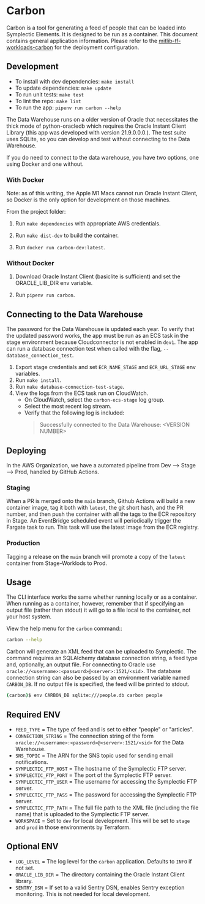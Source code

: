 # Carbon

Carbon is a tool for generating a feed of people that can be loaded into Symplectic Elements. It is designed to be run as a container. This document contains general application information. Please refer to the [mitlib-tf-workloads-carbon](https://github.com/mitlibraries/mitlib-tf-workloads-carbon) for the deployment configuration.

## Development

* To install with dev dependencies: `make install`
* To update dependencies: `make update`
* To run unit tests: `make test`
* To lint the repo: `make lint`
* To run the app: `pipenv run carbon --help`

The Data Warehouse runs on a older version of Oracle that necessitates the thick mode of python-oracledb which requires the Oracle Instant Client Library (this app was developed with version 21.9.0.0.0.). The test suite uses SQLite, so you can develop and test without connecting to the Data Warehouse.

If you do need to connect to the data warehouse, you have two options, one using Docker and one without.

### With Docker

Note: as of this writing, the Apple M1 Macs cannot run Oracle Instant Client, so Docker is the only option for development on those machines.

From the project folder:

1. Run `make dependencies` with appropriate AWS credentials.

2. Run `make dist-dev` to build the container.

3. Run `docker run carbon-dev:latest`.

### Without Docker

1. Download Oracle Instant Client (basiclite is sufficient) and set the ORACLE_LIB_DIR env variable.

2. Run `pipenv run carbon`.

## Connecting to the Data Warehouse

The password for the Data Warehouse is updated each year. To verify that the updated password works, the app must be run as an ECS task in the stage environment because Cloudconnector is not enabled in `dev1`. The app can run a database connection test when called with the flag, `--database_connection_test`.

1. Export stage credentials and set `ECR_NAME_STAGE` and `ECR_URL_STAGE` env variables.
2. Run `make install`.
3. Run `make database-connection-test-stage`.
4. View the logs from the ECS task run on CloudWatch.
   * On CloudWatch, select the `carbon-ecs-stage` log group.
   * Select the most recent log stream.
   * Verify that the following log is included:
      > Successfully connected to the Data Warehouse: \<VERSION NUMBER\>

## Deploying

In the AWS Organization, we have a automated pipeline from Dev --> Stage --> Prod, handled by GitHub Actions.

### Staging

When a PR is merged onto the `main` branch, Github Actions will build a new container image, tag it both with `latest`, the git short hash, and the PR number, and then push the container with all the tags to the ECR repository in Stage. An EventBridge scheduled event will periodically trigger the Fargate task to run. This task will use the latest image from the ECR registry.

### Production

Tagging a release on the `main` branch will promote a copy of the `latest` container from Stage-Worklods to Prod.

## Usage

The CLI interface works the same whether running locally or as a container. When running as a container, however, remember that if specifying an output file (rather than stdout) it will go to a file local to the container, not your host system.

View the help menu for the `carbon` command::

```bash
carbon --help
```

Carbon will generate an XML feed that can be uploaded to Symplectic. The command requires an SQLAlchemy database connection string, a feed type and, optionally, an output file. For connecting to Oracle use `oracle://<username>:<password>@<server>:1521/<sid>`. The database connection string can also be passed by an environment variable named `CARBON_DB`. If no output file is specified, the feed will be printed to stdout.

```bash
(carbon)$ env CARBON_DB sqlite:///people.db carbon people
```

## Required ENV
* `FEED_TYPE` = The type of feed and is set to either "people" or "articles".
* `CONNECTION_STRING` = The connection string of the form `oracle://<username>:<password>@<server>:1521/<sid>` for the Data Warehouse.
* `SNS_TOPIC` = The ARN for the SNS topic used for sending email notifications.
* `SYMPLECTIC_FTP_HOST` = The hostname of the Symplectic FTP server.
* `SYMPLECTIC_FTP_PORT` = The port of the Symplectic FTP server.
* `SYMPLECTIC_FTP_USER` = The username for accessing the Symplectic FTP server.
* `SYMPLECTIC_FTP_PASS` = The password for accessing the Symplectic FTP server.
* `SYMPLECTIC_FTP_PATH` = The full file path to the XML file (including the file name) that is uploaded to the Symplectic FTP server.
* `WORKSPACE` = Set to `dev` for local development. This will be set to `stage` and `prod` in those environments by Terraform.



## Optional ENV

* `LOG_LEVEL` = The log level for the `carbon` application. Defaults to `INFO` if not set.
* `ORACLE_LIB_DIR` = The directory containing the Oracle Instant Client library.
* `SENTRY_DSN` = If set to a valid Sentry DSN, enables Sentry exception monitoring. This is not needed for local development.